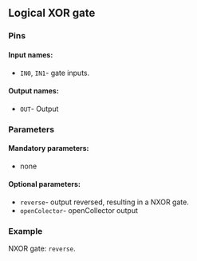## Logical XOR gate

### Pins

#### Input names:

- `IN0`, `IN1`- gate inputs.

#### Output names:

- `OUT`- Output

### Parameters

#### Mandatory parameters:

- none

#### Optional parameters:

- `reverse`- output reversed, resulting in a NXOR gate.
- `openColector`- openCollector output

### Example

NXOR gate: `reverse`.

